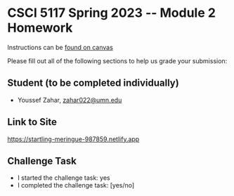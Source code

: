 # CSCI 5117 Spring 2023 -- Module 2 Homework


Instructions can be [found on canvas](https://canvas.umn.edu/courses/355584/pages/homework-2)

Please fill out all of the following sections to help us grade your submission:

## Student (to be completed individually)

* Youssef Zahar, zahar022@umn.edu

## Link to Site

https://startling-meringue-987859.netlify.app

## Challenge Task

* I started the challenge task: yes
* I completed the challenge task: [yes/no]

